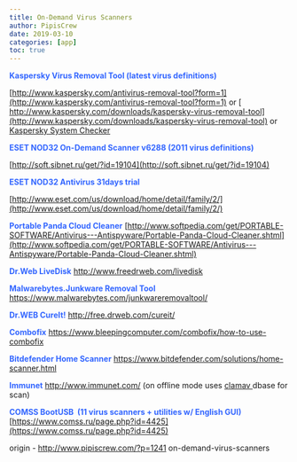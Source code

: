 ```yaml
---
title: On-Demand Virus Scanners
author: PipisCrew
date: 2019-03-10
categories: [app]
toc: true
---
```


<span style="color: #3366ff;">**Kaspersky Virus Removal Tool (latest virus definitions)**</span>

[http://www.kaspersky.com/antivirus-removal-tool?form=1](http://www.kaspersky.com/antivirus-removal-tool?form=1) or [ http://www.kaspersky.com/downloads/kaspersky-virus-removal-tool](http://www.kaspersky.com/downloads/kaspersky-virus-removal-tool) or [ Kaspersky System Checker](https://www.kaspersky.com/system-checker)

<span style="color: #3366ff;">**ESET NOD32 On-Demand Scanner v6288 (2011 virus definitions)**</span>

[http://soft.sibnet.ru/get/?id=19104](http://soft.sibnet.ru/get/?id=19104)

<span style="color: #3366ff;">**ESET NOD32 Antivirus 31days trial**</span>

[http://www.eset.com/us/download/home/detail/family/2/](http://www.eset.com/us/download/home/detail/family/2/)

<span style="color: #3366ff;">**Portable Panda Cloud Cleaner**</span>
[http://www.softpedia.com/get/PORTABLE-SOFTWARE/Antivirus---Antispyware/Portable-Panda-Cloud-Cleaner.shtml](http://www.softpedia.com/get/PORTABLE-SOFTWARE/Antivirus---Antispyware/Portable-Panda-Cloud-Cleaner.shtml)

<span style="color: #3366ff;">**Dr.Web LiveDisk**</span>
http://www.freedrweb.com/livedisk

<span style="color: #3366ff;">**Malwarebytes.Junkware Removal Tool**</span>
https://www.malwarebytes.com/junkwareremovaltool/

<span style="color: #3366ff;">**Dr.WEB CureIt!**</span>
http://free.drweb.com/cureit/

<span style="color: #3366ff;">**Combofix**</span>
https://www.bleepingcomputer.com/combofix/how-to-use-combofix

<span style="color: #3366ff;">**Bitdefender Home Scanner**</span>
https://www.bitdefender.com/solutions/home-scanner.html

<span style="color: #3366ff;">**Immunet**</span>
http://www.immunet.com/ (on offline mode uses [clamav ](https://www.clamav.net/)dbase for scan)

<span style="color: #3366ff;">**COMSS BootUSB  (11 virus scanners + utilities w/ English GUI)**</span>
[https://www.comss.ru/page.php?id=4425](https://www.comss.ru/page.php?id=4425)

origin - http://www.pipiscrew.com/?p=1241 on-demand-virus-scanners